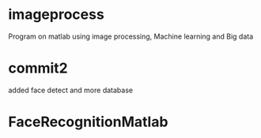 # imageprocess
Program on matlab using image processing, Machine learning and Big data

# commit2
added face detect and more database
# FaceRecognitionMatlab
